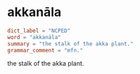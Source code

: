 # akkanāla

``` toml
dict_label = "NCPED"
word = "akkanāla"
summary = "the stalk of the akka plant."
grammar_comment = "mfn."
```

the stalk of the akka plant.


